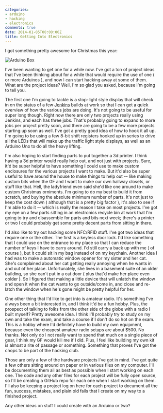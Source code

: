 ```yaml
---
categories:
- arduino
- hacking
- electronics
comments: true
date: 2014-01-05T00:00:00Z
title: Getting Into Electronics
---
```


I got something pretty awesome for Christmas this year:

![Arduino Box](/images/arduino.jpg)

<!--more-->

I've been wanting to get one for a while now. I've got a ton of project ideas that I've been thinking about for a while that would require the use of one ( or more Arduinos ), and now I can start hacking away at some of them. What are the project ideas? Well, I'm so glad you asked, because I'm going to tell you.

The first one I'm going to tackle is a stop-light style display that will check in on the status of a few [Jenkins][1] builds at work so that I can get a quick overview of how the various jobs are doing. It's not going to be useful for super long though. Right now there are only two projects really using Jenkins, and each has three jobs. That's probably going to expand to more jobs per project pretty soon, and there are going to be a few more projects starting up soon as well. I've got a pretty good idea of how to hook it all up. I'm going to be using a few 8-bit shift registers hooked up in series to drive all the LEDs that will make up the traffic light style displays, as well as an Arduino Uno to do all the heavy lifting.

I'm also hoping to start finding parts to put together a 3d printer. I think having a 3d printer would really help out, and not just with projects. Sure, it'd be super helpful to have something I could use to make custom enclosures for the various projects I want to make. But it'd also be super useful to have around the house to make things to help out -- like making custom bits when the GF and I want to make our own hallway closets, or stuff like that. Hell, the ladyfriend even said she'd like one around to make custom Christmas orniments. I'm going to do my best to build it from scratch, and buying the absolute minimum number of parts. It's not just to keep the cost down ( although that is a pretty big factor ), it's also to see if I'm able to do it -- which is really the reason I take on most projects. I've got my eye on a few parts sitting in an electronics recycle bin at work that I'm going to try and disassemble for parts and bits next week; there's a printer or two I could probably get some pretty decent parts from sitting in there.

I'd also like to try out hacking some NFC/RFID stuff. I've got two ideas that require one or the other. The first is a keyless door lock. I'd like something that I could use on the entrance to my place so that I can reduce the number of keys I have to carry around. I'd still carry a back up with me ( of course ), but it could sit in my bag instead of on my keychain. Another idea I had was to make a automatic window opener for my sister and her cat. She's complained about her cat getting really annoying when he wants in and out of her place. Unfortunately, she lives in a basement suite of an older building, so she can't put in a cat door ( plus that'd make her place even colder ). So I figured that making a little device that will unlatch the window and open it when the cat wants to go outside/come in, and close and re-latch the window when he's gone might be pretty helpful for her.

One other thing that I'd like to get into is amateur radio. It's something I've always been a bit interested in, and I think it'd be a fun hobby. Plus, the prospect of talking to folks from the other side of the globe with a radio I built myself? Pretty awesome idea. I think I'll probably try to study on my own and take the exam, and take a course if I don't do so hot on the exam. This is a hobby where I'd definitely have to build my own equipment, because even the cheapest amateur radio setups are about $500. No thanks. Not only do I not really want to spend that much on a single piece of gear, I think my GF would kill me if I did. Plus, I feel like building my own kit is almost a rite of passage or something. Something that proves I've got the chops to be part of the hacking club.

Those are only a few of the hardware projects I've got in mind. I've got quite a few others sitting around on paper or in various files on my computer. I'll be documenting them all as best as possible when I start working on each one. The code and any other files for each project will be fully open source, so I'll be creating a GitHub repo for each one when I start working on them. I'll also be keeping a project log on here for each project to document all the fun, success, mistakes, and plain old fails that I create on my way to a finished project.

Any other ideas on stuff I could create with an Arduino or two?

[1]: http://jenkins-ci.org/
